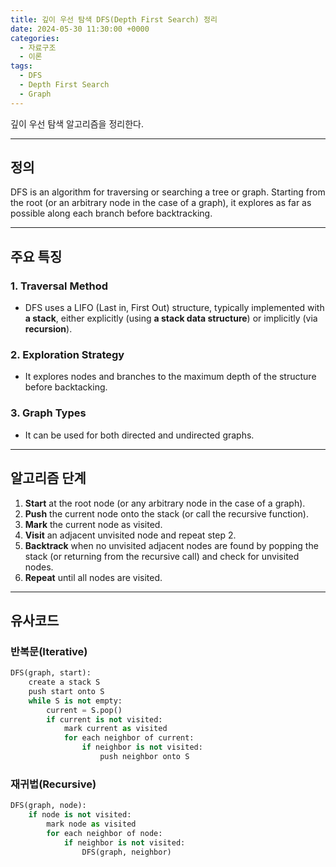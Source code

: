 ```yaml
---
title: 깊이 우선 탐색 DFS(Depth First Search) 정리
date: 2024-05-30 11:30:00 +0000
categories:
  - 자료구조
  - 이론
tags:
  - DFS
  - Depth First Search
  - Graph
---
```


깊이 우선 탐색 알고리즘을 정리한다.

---

## 정의

DFS is an algorithm for traversing or searching a tree or graph. Starting from the root (or an arbitrary node in the case of a graph), it explores as far as possible along each branch before backtracking.

---

## 주요 특징

### **1. Traversal Method**

- DFS uses a LIFO (Last in, First Out) structure, typically implemented with **a stack**, either explicitly (using **a stack data structure**) or implicitly (via **recursion**).

### **2. Exploration Strategy**

- It explores nodes and branches to the maximum depth of the structure before backtacking.

### **3. Graph Types**

- It can be used for both directed and undirected graphs.

---

## 알고리즘 단계

1. **Start** at the root node (or any arbitrary node in the case of a graph).
2. **Push** the current node onto the stack (or call the recursive function).
3. **Mark** the current node as visited.
4. **Visit** an adjacent unvisited node and repeat step 2.
5. **Backtrack** when no unvisited adjacent nodes are found by popping the stack (or returning from the recursive call) and check for unvisited nodes.
6. **Repeat** until all nodes are visited.

---

## 유사코드

### 반복문(Iterative)

```python
DFS(graph, start):
    create a stack S
    push start onto S
    while S is not empty:
        current = S.pop()
        if current is not visited:
            mark current as visited
            for each neighbor of current:
                if neighbor is not visited:
                    push neighbor onto S	
```

### 재귀법(Recursive)

```python
DFS(graph, node):
    if node is not visited:
        mark node as visited
        for each neighbor of node:
            if neighbor is not visited:
                DFS(graph, neighbor)
```
